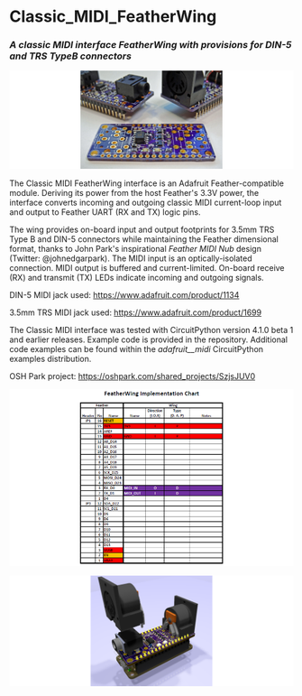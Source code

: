 # Classic_MIDI_FeatherWing

### _A classic MIDI interface FeatherWing with provisions for DIN-5 and TRS TypeB connectors_

![Image of Module](https://github.com/CedarGroveStudios/Classic_MIDI_FeatherWing/blob/master/photos/DSC05764a%20lores.jpg)

The Classic MIDI FeatherWing interface is an Adafruit Feather-compatible module. Deriving its power from the host Feather's 3.3V power, the interface converts incoming and outgoing classic MIDI current-loop input and output to Feather UART (RX and TX) logic pins.

The wing provides on-board input and output footprints for 3.5mm TRS Type B and DIN-5 connectors while maintaining the Feather dimensional format, thanks to John Park's inspirational _Feather MIDI Nub_ design (Twitter: @johnedgarpark). The MIDI input is an optically-isolated connection. MIDI output is buffered and current-limited. On-board receive (RX) and transmit (TX) LEDs indicate incoming and outgoing signals.

DIN-5 MIDI jack used: https://www.adafruit.com/product/1134

3.5mm TRS MIDI jack used: https://www.adafruit.com/product/1699

The Classic MIDI interface was tested with CircuitPython version 4.1.0 beta 1 and earlier releases. Example code is provided in the repository. Additional code examples can be found within the _adafruit__midi_ CircuitPython examples distribution.

OSH Park project: https://oshpark.com/shared_projects/SzjsJUV0


![FeatherWing Implementation Chart](https://github.com/CedarGroveStudios/Classic_MIDI_FeatherWing/blob/master/docs/FeatherWing_Impl_Chart.png)


![Image of Module](https://github.com/CedarGroveStudios/Classic_MIDI_FeatherWing/blob/master/photos/Classic%20MIDI%20FeatherWing%20glam.png)
